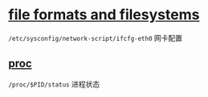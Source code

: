 # [file formats and filesystems](https://man7.org/linux/man-pages/dir_section_5.html)

`/etc/sysconfig/network-script/ifcfg-eth0` 网卡配置

## [proc](https://man7.org/linux/man-pages/man5/proc.5.html)

`/proc/$PID/status` 进程状态
